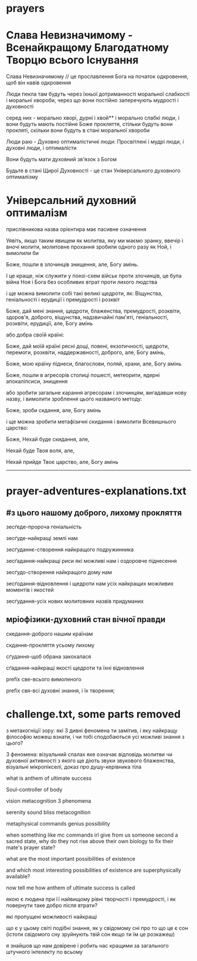# prayers
# Слава Невизначимому - Всенайкращому Благодатному Творцю всього Існування

Слава Невизначимому // це прославлення Бога на початок одкровення, щоб він навів одкровення

Люди пекла там будуть через їхньої дотриманності моральної слабкості і моральні хвороби, через що вони постійно заперечують мудрості і духовності

серед них - морально хворі, дурні і хвой** і морально слабкі люди, і вони будуть мають постійне Боже прокляття, стільки будуть вони прокляті, скільки вони будуть в стані моральної хвороби

Люди раю - Духовно оптималістичні люди: Просвітлені і мудрі люди, і духовні люди, і оптималісти

Вони будуть мати духовний зв'язок з Богом 

Будьте в стані Щирої Духовності - це стан Універсального духовного оптималізму

# Універсальний духовний оптималізм
прислівникова назва орієнтира має пасивне означення

Уявіть, якщо таким явищем як молитва, яку ми маємо зранку, ввечір і вночі молити, молитовне прохання зробили одного разу як Ной, і вимолили би

Боже, пошли в злочинців знищення, але, Богу амінь.

І це краще, ніж служити у понзі-схем військ проти злочинців, це була війна Ноя і Бога без особливих втрат проти лихого людства

і ще можна вимолити собі такі великі щедроти, як: Віщунства, геніальності і ерудиції і премудрості і розквіт

Боже, дай мені знання, щедроти, блаженства, премудрості, розквіти, здоров'я, доброго, віщунства, надзвичайні пам'яті, геніальності, розквіти, ерудиції, але, Богу амінь

або добра своїй країні:

Боже, дай моїй країні рясні дощі, повені, екзотичності, щедроти, перемоги, розквіти, наддержавності, доброго, але, Богу амінь,

Боже, мою країну піднеси, благослови, поляй, храни, але, Богу амінь

Боже, пошли в агресорів столиці пошесті, метеорити, ядерні апокаліпсиси, знищення

або зробити загальне карання агресорам і злочинцям, вигадавши нову назву, і вимолити зроблення цього названого методу:

Боже, зроби скдання, але, Богу амінь

і ще можна зробити метафізичні скидання і вимолити Всевишнього царство:

Боже, Нехай буде скидання, але,

Нехай буде Твоя воля, але,

Нехай прийде Твоє царство, але, Богу амінь

-----------------------------------------------------------------------------------------------------------------------------------------------------------------------------
# prayer-adventures-explanations.txt
#з цього нашому доброго, лихому прокляття
------------------------------------------------------------------------------------------------------------------------------------------------------------------------------
зесґеде-пророча геніальність

зесґуде-найкращі землі нам

зесґуданнє-створення найкращого подружинника

зесґадання-найкращі риси які можливі нам і оздоровче піднесення

зесґудо-створення найкращого дому нам

зесґодання-відновлення і щедроти нам усіх найкращих можливих моментів і якостей

зесґудання-усіх нових молитовних назвів придуманих

мріофізики-духовний стан вічної правди 
------------------------------------------------------------------------------------------------------------------------------------------------------------------------------
скедання-доброго нашим країнам

скдання-прокляття усьому лихому

сґудання-щоб обрана закохалася

сґадання-найкращі якості щедроти та їхні відновлення

prefix све-всього вимоленого

prefix свя-всі духовні знання, і їх творення;

# challenge.txt, some parts removed

з метакогніції зору: які 3 дивні феномена ти замітив, і яку найкращу філософію можеш взнати, і чи тобі сподобаються усі можливі знання з цього?

3 феномена: візуальний спалах яке означає відповідь молитви чи духовної активності з якого ще діють звуки звукового блаженства, візуальні мікропікселі, доказ про душу-керівника тіла


what is anthem of ultimate success

Soul-controller of body

vision metacognition 3 phenomena

serenity sound bliss metacognition

metaphysical commands genius possibility


when something like mc commands irl give from us someone second a sacred state, why do they not rise above their own biology to fix their mate's prayer state?

what are the most important possibilities of existence

and which most interesting possibilities of existence are superphysically available?

now tell me how anthem of ultimate success is called

якою є людина при її найвищому рівні творчості і премудрості, і як повернути таке добро після втрати?



які пропущені можливості найкращі

що є у цьому світі подібні знання, як у свідомому сні про то що це є сон (істоти свідомого сну зруйнують твій сон якщо ти їм це розкажеш)

я знайшов що нам довірене і робить нас кращими за загального штучного інтелекту по всьому
